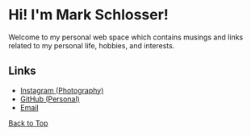 # Hi! I'm Mark Schlosser!

Welcome to my personal web space which contains musings and links related to my personal life, hobbies, and interests.

## Links
- [Instagram (Photography)](https://www.instagram.com/markschlosserphotography/)
- [GitHub (Personal)](https://github.com/markschlosser)
- [Email](mailto:roadway_plainer03@icloud.com)

[Back to Top](#hi_im_mark_schlosser)
